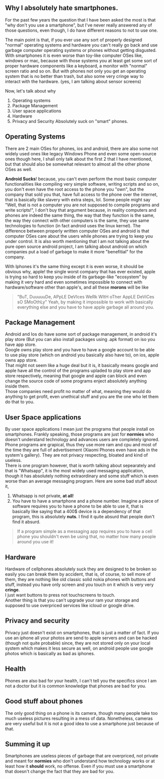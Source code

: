 <!-- Title: Why I absolutely hate smart phones  -->

Why I absolutely hate smartphones.
----------------------------------

For the past few years the question that I have been asked the most
is that "why don't you use a smartphone", but I've never really 
answered any of those questions, even though, 
I do have different reasons to not to use one.

The main point is that, if you ever use any sort of properly
designed "normal" operating systems and hardware you can't really 
go back and use garbage computer operating systems or phones
without getting disgusted. 
With smartphones it is even worse than toy-like computer OSes like, windows
or mac, because with those systems you at least get some sort of 
proper hardware components like a keyboard, 
a monitor with "normal" screen ratio and so on.
But with phones not only you get an operating system that is no better than 
trash, but also some very cringe way to interact with the hardware. 
(yes, I am talking about sensor screens)

Now, let's talk about why
1. Operating systems
1. Package Management
1. User space applications
1. Hardware
1. Privacy and Security
Absolutely suck on "smart" phones.

Operating Systems
-----------------
There are 2 main OSes for phones, ios and android, there are also some not widely used ones 
like legacy Windows Phone and even some open-source ones though here, I shall only talk about the
first 2 that I have mentioned, but that should also be somewhat relevant 
to almost all the other phone OSes as well.

<strong class="color1">Android Sucks</strong>! because, you can't even perform the most basic
computer functionalities 
like compiling very simple software, writing scripts and so on, you don't even have
the root access to the phone you "own", but the company that sold you that, have full 
access to the phone over the internet, that is basically like slavery with extra steps, lol.
Some people might say "Well, that is not a computer
you are not supposed to compile programs and write scripts!", I don't buy that argument
because, in reality computers and phones are indeed the same thing, the way that they
function is the same, the way they connect with other computers is the same,
they use same technologies to function (in fact android uses the linux kernel).
The difference between properly written computer OSes and android is that 
computer OSes care about the users while phones are trying to keep you under control.
It is also worth mentioning that I am not talking about the pure open source android
project, I am talking about android on which companies put a load of garbage to make 
it more "benefitial" for the company.  

With Iphones it's the same thing except it is even worse, 
it should be obvious why, apple! the single worst company 
that has ever existed, apple is trying so hard to keep you 
inside of its garbage-like "ecosystem" by making it very hard 
and even sometimes impossible to connect with hardware/software
other than apple's, and all these <strong class="color4">morons</strong> will be like 
> "BuT, DuuuuuDe, APpLE DeVIces WeRk WItH oTher AppLE DeViCes sO SMoOthLy" 
Yeah, by making it impossible to work with basically everything else
and you have to have apple garbage all around you.

Package Management
------------------
Android and Ios do have some sort of package management,
in android it's play store (But you can also install packages using .apk format)
on iso you have app store.  
Google owns play store and you have to have a google account to be able to use 
play store (which on android you basically also have to), on ios, apple owns
app store.  
That might not seem like a huge deal but it is, it basically means google and apple
have all the control of the programs upladed to play store and app store respectively,
meaning that google and apple can block and even change the source code of some programs
enject absolutely anything inside them.  
Those companies need profit no matter of what, meaning they would do anything to 
get profit, even unethical stuff and you are the one who let them do that to you.

User Space applications
-----------------------
By user space applications I mean just the programs that people
install on smartphones. Frankly speaking, those programs are
just for <strong class="color1">normies</strong> who doesn't understand 
technology and advances users are completely ignored. Phone programs
are grapical, thus they use more ram and cpu and most of the time they are
full of advertisement (Xiaomi Phones even have ads in the system's gallery).
They are not privacy respecting, bloated and kind of useless.  
There is one program however, that is worth talking about sepearately and that is 
"Whatsapp", it is the most widely used messaging application, though it has absolutely
nothing extraordinary and some stuff which is even worse than an average messaging program.
Here are some bad stuff about it,
1. Whatsapp is not private, <strong class="color2">at all</strong>!
1. You have to have a smartphone and a phone number.
Imagine a piece of software requires you to have a phone to be able to use it,
that is basically like saying that a 400$ device is a dependency of that program,
this is absolutely <strong class="color3">nuts</strong>. I find it quite absurd
that people don't find it absurd. 
>If a program simple as a messaging app requires you to have
>a cell phone you shouldn't even be using that,
>no matter how many people around you use it!

Hardware
--------
Hardware of cellphones absolutely suck they are designed to be broken so easily you can
break them by accident, that is, of course, 
to sell more of them, they are nothing like old classic solid nokia phones 
with buttons and stuff, instead you have only screen and you touch on it 
which is very very <strong class="color1">cringe</strong>.  
I just want buttons to press not touchscreens to touch.  
Another thing is that you can't upgrade your ram your storage and supposed to use overpriced
services like icloud or google drive.

Privacy and security
--------------------
Privacy just doesn't exist on smartphones, that is just a matter of fact.
If you use an iphone all your photos are send to apple servers and can be hacked 
(though not quite probable) since, they are not stored only on your local system
which makes it less secure as well,
on android people use google photos which is basically as bad as iphones.

Health
------
Phones are also bad for your health, I can't
tell you the specifics since I am not a doctor
but it is common knowledge that phones are bad for you.

Good stuff about phones
-----------------------
The only good thing on a phone is its camera, 
though many people take too much useless pictures
resulting in a mess of data. Nonetheless, cameras are very useful
but it is not a good idea to use a smartphone just because of that.

Summing it up
-------------
Smartphones are useless pieces of garbage that are overpriced, not private and 
meant for <strong class="color4">normies</strong> who don't understand how technology
works or at least how it <strong class="color3">should</strong> work, no offense.
Even if you must use a smartphone that doesn't change the fact that they are 
bad for you.
